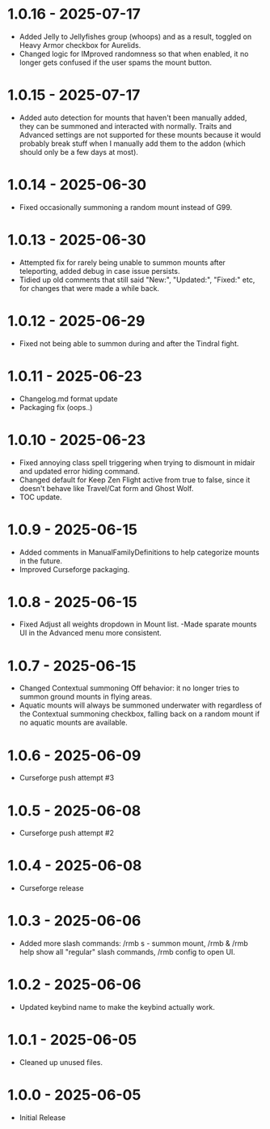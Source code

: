 # 1.0.16 - 2025-07-17
- Added Jelly to Jellyfishes group (whoops) and as a result, toggled on Heavy Armor checkbox for Aurelids.
- Changed logic for IMproved randomness so that when enabled, it no longer gets confused if the user spams the mount button.

# 1.0.15 - 2025-07-17
- Added auto detection for mounts that haven't been manually added, they can be summoned and interacted with normally. Traits and Advanced settings are not supported for these mounts because it would probably break stuff when I manually add them to the addon (which should only be a few days at most).

# 1.0.14 - 2025-06-30
- Fixed occasionally summoning a random mount instead of G99.

# 1.0.13 - 2025-06-30
- Attempted fix for rarely being unable to summon mounts after teleporting, added debug in case issue persists.
- Tidied up old comments that still said "New:", "Updated:", "Fixed:" etc, for changes that were made a while back.

# 1.0.12 - 2025-06-29
- Fixed not being able to summon during and after the Tindral fight.

# 1.0.11 - 2025-06-23
- Changelog.md format update
- Packaging fix (oops..)

# 1.0.10 - 2025-06-23
- Fixed annoying class spell triggering when trying to dismount in midair and updated error hiding command.
- Changed default for Keep Zen Flight active from true to false, since it doesn't behave like Travel/Cat form and Ghost Wolf.
- TOC update.

# 1.0.9 - 2025-06-15
- Added comments in ManualFamilyDefinitions to help categorize mounts in the future.
- Improved Curseforge packaging.

# 1.0.8 - 2025-06-15
- Fixed Adjust all weights dropdown in Mount list.
-Made sparate mounts UI in the Advanced menu more consistent.

# 1.0.7 - 2025-06-15
- Changed Contextual summoning Off behavior: it no longer tries to summon ground mounts in flying areas.
- Aquatic mounts will always be summoned underwater with regardless of the Contextual summoning checkbox, falling back on a random mount if no aquatic mounts are available.

# 1.0.6 - 2025-06-09
- Curseforge push attempt #3

# 1.0.5 - 2025-06-08
- Curseforge push attempt #2

# 1.0.4 - 2025-06-08
- Curseforge release

# 1.0.3 - 2025-06-06
- Added more slash commands: /rmb s - summon mount, /rmb & /rmb help show all "regular" slash commands, /rmb config to open UI.

# 1.0.2 - 2025-06-06
- Updated keybind name to make the keybind actually work.

# 1.0.1 - 2025-06-05
- Cleaned up unused files.

# 1.0.0 - 2025-06-05
- Initial Release